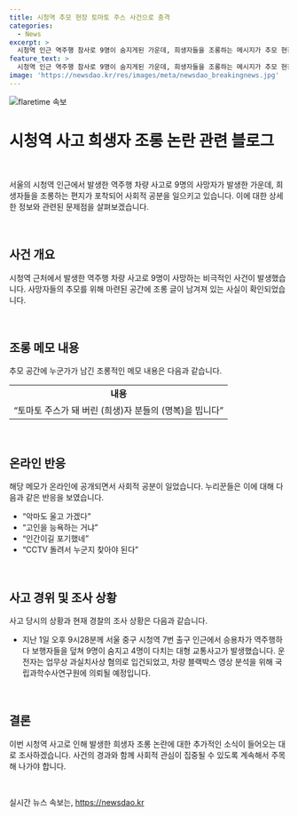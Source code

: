 ```yaml
---
title: 시청역 추모 현장 토마토 주스 사건으로 충격
categories:
  - News
excerpt: >
  시청역 인근 역주행 참사로 9명이 숨지게된 가운데, 희생자들을 조롱하는 메시지가 추모 현장에 놓여 사회적 분노를 샀다. 희생자를 조롱하는 내용의 메모가 발견되었으며, 이에 누리꾼들은 분노하고 경찰 조사를 요구하고 있다. 또한 사고 차량 운전자의 부부가 사고 당시 놀란 듯한 목소리를 내는 블랙박스 음성이 공개되면서, 경찰은 급발진 여부를 조사 중이다.
feature_text: >
  시청역 인근 역주행 참사로 9명이 숨지게된 가운데, 희생자들을 조롱하는 메시지가 추모 현장에 놓여 사회적 분노를 샀다. 희생자를 조롱하는 내용의 메모가 발견되었으며, 이에 누리꾼들은 분노하고 경찰 조사를 요구하고 있다. 또한 사고 차량 운전자의 부부가 사고 당시 놀란 듯한 목소리를 내는 블랙박스 음성이 공개되면서, 경찰은 급발진 여부를 조사 중이다.
image: 'https://newsdao.kr/res/images/meta/newsdao_breakingnews.jpg'
---
```


<p><img src="https://newsdao.kr/res/images/meta/newsdao_breakingnews.jpg" alt="flaretime 속보" /></p>

<h1 data-ke-size="size28">시청역 사고 희생자 조롱 논란 관련 블로그</h1>

<p data-ke-size="size16">&nbsp;</p>

<p>서울의 시청역 인근에서 발생한 역주행 차량 사고로 9명의 사망자가 발생한 가운데, 희생자들을 조롱하는 편지가 포착되어 사회적 공분을 일으키고 있습니다. 이에 대한 상세한 정보와 관련된 문제점을 살펴보겠습니다.</p>

<p data-ke-size="size16">&nbsp;</p>

<h2 data-ke-size="size26">사건 개요</h2>

<p data-ke-size="size16">시청역 근처에서 발생한 역주행 차량 사고로 9명이 사망하는 비극적인 사건이 발생했습니다. 사망자들의 추모를 위해 마련된 공간에 조롱 글이 남겨져 있는 사실이 확인되었습니다.</p>

<p data-ke-size="size16">&nbsp;</p>

<h2 data-ke-size="size26">조롱 메모 내용</h2>

<p data-ke-size="size16">추모 공간에 누군가가 남긴 조롱적인 메모 내용은 다음과 같습니다.</p>

<table>
    <tr>
        <td style="text-align: center; height: 17px;"><b>내용</b></td>
    </tr>
    <tr>
        <td style="text-align: center; height: 17px;">“토마토 주스가 돼 버린 (희생)자 분들의 (명복)을 빕니다”</td>
    </tr>
</table>

<p data-ke-size="size16">&nbsp;</p>

<h2 data-ke-size="size26">온라인 반응</h2>

<p data-ke-size="size16">해당 메모가 온라인에 공개되면서 사회적 공분이 일었습니다. 누리꾼들은 이에 대해 다음과 같은 반응을 보였습니다.</p>

<ul>
    <li>“악마도 울고 가겠다”</li>
    <li>“고인을 능욕하는 거냐”</li>
    <li>“인간이길 포기했네”</li>
    <li>“CCTV 돌려서 누군지 찾아야 된다”</li>
</ul>

<p data-ke-size="size16">&nbsp;</p>

<h2 data-ke-size="size26">사고 경위 및 조사 상황</h2>

<p data-ke-size="size16">사고 당시의 상황과 현재 경찰의 조사 상황은 다음과 같습니다.</p>

<ul>
    <li>지난 1일 오후 9시28분께 서울 중구 시청역 7번 출구 인근에서 승용차가 역주행하다 보행자들을 덮쳐 9명이 숨지고 4명이 다치는 대형 교통사고가 발생했습니다. 운전자는 업무상 과실치사상 혐의로 입건되었고, 차량 블랙박스 영상 분석을 위해 국립과학수사연구원에 의뢰될 예정입니다.</li>
</ul>

<p data-ke-size="size16">&nbsp;</p>

<h2 data-ke-size="size26">결론</h2>

<p data-ke-size="size16">이번 시청역 사고로 인해 발생한 희생자 조롱 논란에 대한 추가적인 소식이 들어오는 대로 조사하겠습니다. 사건의 경과와 함께 사회적 관심이 집중될 수 있도록 계속해서 주목해 나가야 합니다.</p>

<p data-ke-size="size16">&nbsp;</p>
실시간 뉴스 속보는, <a href="https://newsdao.kr" rel="dofollow">https://newsdao.kr</a>


